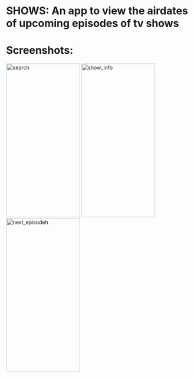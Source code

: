 # SHOWS: An app to view the airdates of upcoming episodes of tv shows

# Screenshots:
<div>
  <img src="screenshots/searc.png" width="200" height="416" alt="search">
  <img src="screenshots/show_inf.png" width="200" height="416" alt="show_info">
  <img src="screenshots/next_episod.png" width="200" height="416" alt="next_episodeh">
</div>

